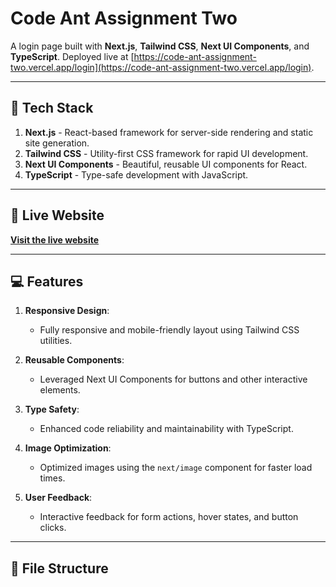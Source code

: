 # Code Ant Assignment Two

A login page built with **Next.js**, **Tailwind CSS**, **Next UI Components**, and **TypeScript**. Deployed live at [https://code-ant-assignment-two.vercel.app/login](https://code-ant-assignment-two.vercel.app/login).

---

## 🚀 Tech Stack
1. **Next.js** - React-based framework for server-side rendering and static site generation.
2. **Tailwind CSS** - Utility-first CSS framework for rapid UI development.
3. **Next UI Components** - Beautiful, reusable UI components for React.
4. **TypeScript** - Type-safe development with JavaScript.

---

## 🔗 Live Website
[**Visit the live website**](https://code-ant-assignment-two.vercel.app/login)

---

## 💻 Features
1. **Responsive Design**:
   - Fully responsive and mobile-friendly layout using Tailwind CSS utilities.
   
2. **Reusable Components**:
   - Leveraged Next UI Components for buttons and other interactive elements.

3. **Type Safety**:
   - Enhanced code reliability and maintainability with TypeScript.

4. **Image Optimization**:
   - Optimized images using the `next/image` component for faster load times.

5. **User Feedback**:
   - Interactive feedback for form actions, hover states, and button clicks.

---

## 📂 File Structure
